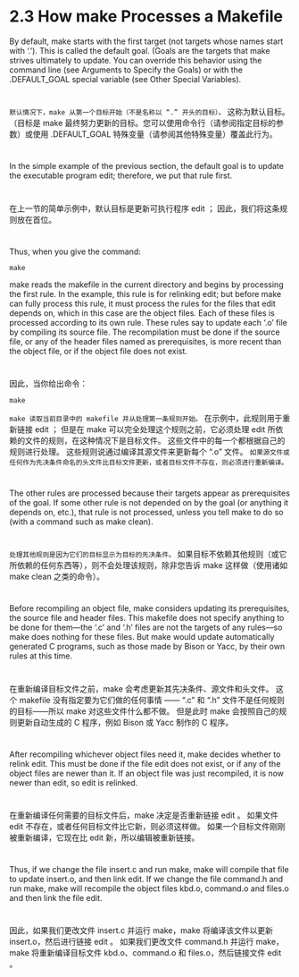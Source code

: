 # 2.3 How make Processes a Makefile

By default, make starts with the first target (not targets whose names start with ‘.’). This is called the default goal. (Goals are the targets that make strives ultimately to update. You can override this behavior using the command line (see Arguments to Specify the Goals) or with the .DEFAULT_GOAL special variable (see Other Special Variables).

#
`默认情况下，make 从第一个目标开始（不是名称以 “.” 开头的目标）。` 这称为默认目标。 （目标是 make 最终努力更新的目标。您可以使用命令行（请参阅指定目标的参数）或使用 .DEFAULT_GOAL 特殊变量（请参阅其他特殊变量）覆盖此行为。
#

In the simple example of the previous section, the default goal is to update the executable program edit; therefore, we put that rule first.

#
在上一节的简单示例中，默认目标是更新可执行程序 edit ； 因此，我们将这条规则放在首位。
#

Thus, when you give the command:
```
make
```
make reads the makefile in the current directory and begins by processing the first rule. In the example, this rule is for relinking edit; but before make can fully process this rule, it must process the rules for the files that edit depends on, which in this case are the object files. Each of these files is processed according to its own rule. These rules say to update each ‘.o’ file by compiling its source file. The recompilation must be done if the source file, or any of the header files named as prerequisites, is more recent than the object file, or if the object file does not exist.

#
因此，当你给出命令：
```
make
```
`make 读取当前目录中的 makefile 并从处理第一条规则开始。` 在示例中，此规则用于重新链接 edit ； 但是在 make 可以完全处理这个规则之前，它必须处理 edit 所依赖的文件的规则，在这种情况下是目标文件。 这些文件中的每一个都根据自己的规则进行处理。 这些规则说通过编译其源文件来更新每个 “.o” 文件。 `如果源文件或任何作为先决条件命名的头文件比目标文件更新，或者目标文件不存在，则必须进行重新编译。`
#

The other rules are processed because their targets appear as prerequisites of the goal. If some other rule is not depended on by the goal (or anything it depends on, etc.), that rule is not processed, unless you tell make to do so (with a command such as make clean).

#
`处理其他规则是因为它们的目标显示为目标的先决条件。` 如果目标不依赖其他规则（或它所依赖的任何东西等），则不会处理该规则，除非您告诉 make 这样做（使用诸如 make clean 之类的命令）。
#

Before recompiling an object file, make considers updating its prerequisites, the source file and header files. This makefile does not specify anything to be done for them—the ‘.c’ and ‘.h’ files are not the targets of any rules—so make does nothing for these files. But make would update automatically generated C programs, such as those made by Bison or Yacc, by their own rules at this time.

#
在重新编译目标文件之前，make 会考虑更新其先决条件、源文件和头文件。 这个 makefile 没有指定要为它们做的任何事情 —— “.c” 和 “.h” 文件不是任何规则的目标——所以 make 对这些文件什么都不做。 但是此时 make 会按照自己的规则更新自动生成的 C 程序，例如 Bison 或 Yacc 制作的 C 程序。
#

After recompiling whichever object files need it, make decides whether to relink edit. This must be done if the file edit does not exist, or if any of the object files are newer than it. If an object file was just recompiled, it is now newer than edit, so edit is relinked.

#
在重新编译任何需要的目标文件后，make 决定是否重新链接 edit 。 如果文件 edit 不存在，或者任何目标文件比它新，则必须这样做。 如果一个目标文件刚刚被重新编译，它现在比 edit 新，所以编辑被重新链接。
#

Thus, if we change the file insert.c and run make, make will compile that file to update insert.o, and then link edit. If we change the file command.h and run make, make will recompile the object files kbd.o, command.o and files.o and then link the file edit.

#
因此，如果我们更改文件 insert.c 并运行 make，make 将编译该文件以更新 insert.o，然后进行链接 edit 。 如果我们更改文件 command.h 并运行 make，make 将重新编译目标文件 kbd.o、command.o 和 files.o，然后链接文件 edit 。
#